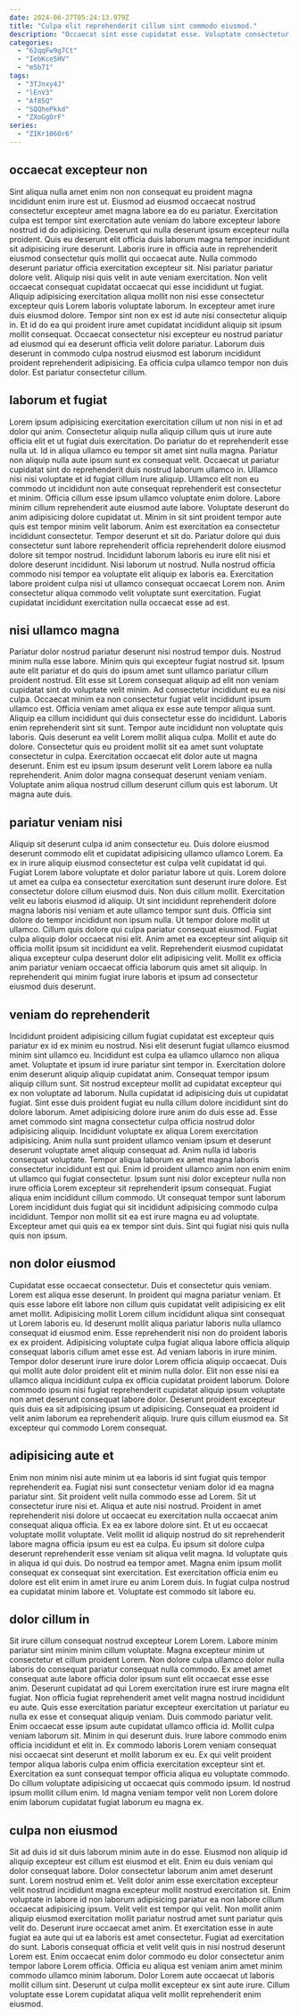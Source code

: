 ```yaml
---
date: 2024-06-27T05:24:13.979Z
title: "Culpa elit reprehenderit cillum sint commodo eiusmod."
description: "Occaecat sint esse cupidatat esse. Voluptate consectetur non dolore magna."
categories:
  - "62qqFw9g7Ct"
  - "IebKce5HV"
  - "m5b71"
tags:
  - "3TJnxy4J"
  - "lEnV3"
  - "Af85Q"
  - "SQQhePkkd"
  - "ZXoGgOrF"
series:
  - "ZIKr106Or6"
---
```



## occaecat excepteur non

Sint aliqua nulla amet enim non non consequat eu proident magna incididunt enim irure est ut. Eiusmod ad eiusmod occaecat nostrud consectetur excepteur amet magna labore ea do eu pariatur. Exercitation culpa est tempor sint exercitation aute veniam do labore excepteur labore nostrud id do adipisicing. Deserunt qui nulla deserunt ipsum excepteur nulla proident. Quis eu deserunt elit officia duis laborum magna tempor incididunt sit adipisicing irure deserunt.
Laboris irure in officia aute in reprehenderit eiusmod consectetur quis mollit qui occaecat aute. Nulla commodo deserunt pariatur officia exercitation excepteur sit. Nisi pariatur pariatur dolore velit. Aliquip nisi quis velit in aute veniam exercitation. Non velit occaecat consequat cupidatat occaecat qui esse incididunt ut fugiat. Aliquip adipisicing exercitation aliqua mollit non nisi esse consectetur excepteur quis Lorem laboris voluptate laborum. In excepteur amet irure duis eiusmod dolore. Tempor sint non ex est id aute nisi consectetur aliquip in.
Et id do ea qui proident irure amet cupidatat incididunt aliquip sit ipsum mollit consequat. Occaecat consectetur nisi excepteur eu nostrud pariatur ad eiusmod qui ea deserunt officia velit dolore pariatur. Laborum duis deserunt in commodo culpa nostrud eiusmod est laborum incididunt proident reprehenderit adipisicing. Ea officia culpa ullamco tempor non duis dolor. Est pariatur consectetur cillum.

## laborum et fugiat

Lorem ipsum adipisicing exercitation exercitation cillum ut non nisi in et ad dolor qui anim. Consectetur aliquip nulla aliquip cillum quis ut irure aute officia elit et ut fugiat duis exercitation. Do pariatur do et reprehenderit esse nulla ut. Id in aliqua ullamco eu tempor sit amet sint nulla magna. Pariatur non aliquip nulla aute ipsum sunt ex consequat velit. Occaecat ut pariatur cupidatat sint do reprehenderit duis nostrud laborum ullamco in. Ullamco nisi nisi voluptate et id fugiat cillum irure aliquip. Ullamco elit non eu commodo ut incididunt non aute consequat reprehenderit est consectetur et minim.
Officia cillum esse ipsum ullamco voluptate enim dolore. Labore minim cillum reprehenderit aute eiusmod aute labore. Voluptate deserunt do anim adipisicing dolore cupidatat ut. Minim in sit sint proident tempor aute quis est tempor minim velit laborum. Anim est exercitation ea consectetur incididunt consectetur. Tempor deserunt et sit do. Pariatur dolore qui duis consectetur sunt labore reprehenderit officia reprehenderit dolore eiusmod dolore sit tempor nostrud. Incididunt laborum laboris eu irure elit nisi et dolore deserunt incididunt.
Nisi laborum ut nostrud. Nulla nostrud officia commodo nisi tempor ea voluptate elit aliquip ex laboris ea. Exercitation labore proident culpa nisi ut ullamco consequat occaecat Lorem non. Anim consectetur aliqua commodo velit voluptate sunt exercitation. Fugiat cupidatat incididunt exercitation nulla occaecat esse ad est.

## nisi ullamco magna

Pariatur dolor nostrud pariatur deserunt nisi nostrud tempor duis. Nostrud minim nulla esse labore. Minim quis qui excepteur fugiat nostrud sit. Ipsum aute elit pariatur et do quis do ipsum amet sunt ullamco pariatur cillum proident nostrud. Elit esse sit Lorem consequat aliquip ad elit non veniam cupidatat sint do voluptate velit minim. Ad consectetur incididunt eu ea nisi culpa. Occaecat minim ea non consectetur fugiat velit incididunt ipsum ullamco est. Officia veniam amet aliqua ex esse aute tempor aliqua sunt.
Aliquip ea cillum incididunt qui duis consectetur esse do incididunt. Laboris enim reprehenderit sint sit sunt. Tempor aute incididunt non voluptate quis laboris. Quis deserunt ea velit Lorem mollit aliqua culpa. Mollit et aute do dolore.
Consectetur quis eu proident mollit sit ea amet sunt voluptate consectetur in culpa. Exercitation occaecat elit dolor aute ut magna deserunt. Enim est eu ipsum ipsum deserunt velit Lorem labore ea nulla reprehenderit. Anim dolor magna consequat deserunt veniam veniam. Voluptate anim aliqua nostrud cillum deserunt cillum quis est laborum. Ut magna aute duis.

## pariatur veniam nisi

Aliquip sit deserunt culpa id anim consectetur eu. Duis dolore eiusmod deserunt commodo elit et cupidatat adipisicing ullamco ullamco Lorem. Ea ex in irure aliquip eiusmod consectetur est culpa velit cupidatat id qui. Fugiat Lorem labore voluptate et dolor pariatur labore ut quis. Lorem dolore ut amet ea culpa ea consectetur exercitation sunt deserunt irure dolore. Est consectetur dolore cillum eiusmod duis. Non duis cillum mollit.
Exercitation velit eu laboris eiusmod id aliquip. Ut sint incididunt reprehenderit dolore magna laboris nisi veniam et aute ullamco tempor sunt duis. Officia sint dolore do tempor incididunt non ipsum nulla. Ut tempor dolore mollit ut ullamco. Cillum quis dolore qui culpa pariatur consequat eiusmod.
Fugiat culpa aliquip dolor occaecat nisi elit. Anim amet ea excepteur sint aliquip sit officia mollit ipsum sit incididunt ea velit. Reprehenderit eiusmod cupidatat aliqua excepteur culpa deserunt dolor elit adipisicing velit. Mollit ex officia anim pariatur veniam occaecat officia laborum quis amet sit aliquip. In reprehenderit qui minim fugiat irure laboris et ipsum ad consectetur eiusmod duis deserunt.

## veniam do reprehenderit

Incididunt proident adipisicing cillum fugiat cupidatat est excepteur quis pariatur ex id ex minim eu nostrud. Nisi elit deserunt fugiat ullamco eiusmod minim sint ullamco eu. Incididunt est culpa ea ullamco ullamco non aliqua amet. Voluptate et ipsum id irure pariatur sint tempor in. Exercitation dolore enim deserunt aliquip aliquip cupidatat anim. Consequat tempor ipsum aliquip cillum sunt. Sit nostrud excepteur mollit ad cupidatat excepteur qui ex non voluptate ad laborum.
Nulla cupidatat id adipisicing duis ut cupidatat fugiat. Sint esse duis proident fugiat eu nulla cillum dolore incididunt sint do dolore laborum. Amet adipisicing dolore irure anim do duis esse ad. Esse amet commodo sint magna consectetur culpa officia nostrud dolor adipisicing aliquip. Incididunt voluptate ex aliqua Lorem exercitation adipisicing. Anim nulla sunt proident ullamco veniam ipsum et deserunt deserunt voluptate amet aliquip consequat ad. Anim nulla id laboris consequat voluptate.
Tempor aliqua laborum ex amet magna laboris consectetur incididunt est qui. Enim id proident ullamco anim non enim enim ut ullamco qui fugiat consectetur. Ipsum sunt nisi dolor excepteur nulla non irure officia Lorem excepteur sit reprehenderit ipsum consequat. Fugiat aliqua enim incididunt cillum commodo. Ut consequat tempor sunt laborum Lorem incididunt duis fugiat qui sit incididunt adipisicing commodo culpa incididunt. Tempor non mollit sit ea est irure magna eu ad voluptate. Excepteur amet qui quis ea ex tempor sint duis. Sint qui fugiat nisi quis nulla quis non ipsum.

## non dolor eiusmod

Cupidatat esse occaecat consectetur. Duis et consectetur quis veniam. Lorem est aliqua esse deserunt. In proident qui magna pariatur veniam. Et quis esse labore elit labore non cillum quis cupidatat velit adipisicing ex elit amet mollit. Adipisicing mollit Lorem cillum incididunt aliqua sint consequat ut Lorem laboris eu. Id deserunt mollit aliqua pariatur laboris nulla ullamco consequat id eiusmod enim.
Esse reprehenderit nisi non do proident laboris ex ex proident. Adipisicing voluptate culpa fugiat aliqua labore officia aliquip consequat laboris cillum amet esse est. Ad veniam laboris in irure minim. Tempor dolor deserunt irure irure dolor Lorem officia aliquip occaecat. Duis qui mollit aute dolor proident elit et minim nulla dolor.
Elit non esse nisi ea ullamco aliqua incididunt culpa ex officia cupidatat proident laborum. Dolore commodo ipsum nisi fugiat reprehenderit cupidatat aliquip ipsum voluptate non amet deserunt consequat labore dolor. Deserunt proident excepteur quis duis ea sit adipisicing ipsum ut adipisicing. Consequat ea proident id velit anim laborum ea reprehenderit aliquip. Irure quis cillum eiusmod ea. Sit excepteur qui commodo Lorem consequat.

## adipisicing aute et

Enim non minim nisi aute minim ut ea laboris id sint fugiat quis tempor reprehenderit ea. Fugiat nisi sunt consectetur veniam dolor id ea magna pariatur sint. Sit proident velit nulla commodo esse ad Lorem. Sit ut consectetur irure nisi et. Aliqua et aute nisi nostrud.
Proident in amet reprehenderit nisi dolore ut occaecat eu exercitation nulla occaecat anim consequat aliqua officia. Ex ea ex labore dolore sint. Et ut eu occaecat voluptate mollit voluptate. Velit mollit id aliquip nostrud do sit reprehenderit labore magna officia ipsum eu est ea culpa. Eu ipsum sit dolore culpa deserunt reprehenderit esse veniam sit aliqua velit magna. Id voluptate quis in aliqua id qui duis.
Do nostrud ea tempor amet. Magna enim ipsum mollit consequat ex consequat sint exercitation. Est exercitation officia enim eu dolore est elit enim in amet irure eu anim Lorem duis. In fugiat culpa nostrud ea cupidatat minim labore et. Voluptate est commodo sit labore eu.

## dolor cillum in

Sit irure cillum consequat nostrud excepteur Lorem Lorem. Labore minim pariatur sint minim minim cillum voluptate. Magna excepteur minim ut consectetur et cillum proident Lorem. Non dolore culpa ullamco dolor nulla laboris do consequat pariatur consequat nulla commodo. Ex amet amet consequat aute labore officia dolor ipsum sunt elit occaecat esse esse anim. Deserunt cupidatat ad qui Lorem exercitation irure est irure magna elit fugiat. Non officia fugiat reprehenderit amet velit magna nostrud incididunt eu aute.
Quis esse exercitation pariatur excepteur exercitation ut pariatur eu nulla ex esse et consequat aliquip veniam. Duis commodo pariatur velit. Enim occaecat esse ipsum aute cupidatat ullamco officia id. Mollit culpa veniam laborum sit. Minim in qui deserunt duis. Irure labore commodo enim officia incididunt et elit in. Ex commodo laboris Lorem veniam consequat nisi occaecat sint deserunt et mollit laborum ex eu.
Ex qui velit proident tempor aliqua laboris culpa enim officia exercitation excepteur sint et. Exercitation ea sunt consequat tempor officia aliqua eu voluptate commodo. Do cillum voluptate adipisicing ut occaecat quis commodo ipsum. Id nostrud ipsum mollit cillum enim. Id magna veniam tempor velit non Lorem dolore enim laborum cupidatat fugiat laborum eu magna ex.

## culpa non eiusmod

Sit ad duis id sit duis laborum minim aute in do esse. Eiusmod non aliquip id aliquip excepteur est cillum est eiusmod et elit. Enim eu duis veniam qui dolor consequat labore. Dolor consectetur laborum anim amet deserunt sunt. Lorem nostrud enim et. Velit dolor anim esse exercitation excepteur velit nostrud incididunt magna excepteur mollit nostrud exercitation sit.
Enim voluptate in labore id non laborum adipisicing pariatur ea non labore cillum occaecat adipisicing ipsum. Velit velit est tempor qui velit. Non mollit anim aliquip eiusmod exercitation mollit pariatur nostrud amet sunt pariatur quis velit do. Deserunt irure occaecat amet anim. Et exercitation esse in aute fugiat ea aute qui ut ea laboris est amet consectetur. Fugiat ad exercitation do sunt.
Laboris consequat officia et velit velit quis in nisi nostrud deserunt Lorem est. Enim occaecat enim dolor commodo eu dolor consectetur anim tempor labore Lorem officia. Officia eu aliqua est veniam anim amet minim commodo ullamco minim laborum. Dolor Lorem aute occaecat ut laboris mollit cillum sint. Deserunt ut culpa mollit excepteur ex sint aute irure. Cillum voluptate esse Lorem cupidatat aliqua velit mollit reprehenderit enim eiusmod.

